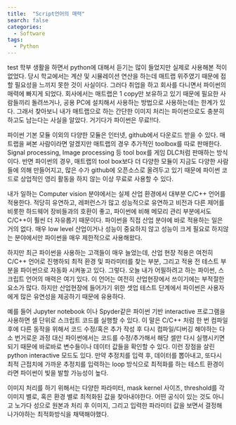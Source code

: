```yaml
---
title:  "Script언어의 매력"
search: false
categories: 
  - Software
tags:
  - Python
---
```

test
학부 생활을 하면서 python에 대해서 듣기는 많이 들었지만 실제로 사용해본 적이 없었다. 당시 학교에서는 계산 및 시뮬레이션 연산을 하는데 매트랩 위주였기 때문에 접할 필요성을 느끼지 못한 것이 사실이다. 그러다 취업을 하고 회사를 다니면서 파이썬의 매력에 빠지게 되었다. 회사에서는 매트랩은 1 copy만 보유하고 있기 때문에 필요한 사람들끼리 돌려쓰거나, 공용 PC에 설치해서 사용하는 방법으로 사용하는데는 한계가 있다. 그래서 찾아보니 내가 매트랩으로 하는 간단한 이미지 처리는 파이썬으로도 충분히 하고도 남는다는 사실을 알았다. 거기다가 파이썬은 무료!!다.

파이썬 기본 모듈 이외의 다양한 모듈은 인터넷, github에서 다운로드 받을 수 있다. 매트랩을 써본 사람이라면 알겠지만 매트랩의 경우 추가적인 toolbox를 따로 판매한다. Signal processing, Image processing 등 tool box를 게임 DLC처럼 판매하는 방식이다. 반면 파이썬의 경우, 매트랩의 tool box보다 더 다양한 모듈이 지금도 다양한 사람들에 의해 만들어지고, 많은 수가 github에 오픈소스로 올려두고 있기 때문에 파이썬 코드로 상업적인 영리 활동을 하지 않는 이상 무료로 사용할 수 있다.

내가 일하는 Computer vision 분야에서는 실제 산업 환경에서 대부분 C/C++ 언어를 적용한다. 적당히 유연하고, 레퍼런스가 많고 성능적으로 유연하고 비전과 다른 제어를 비롯한 하드웨어 장비들과의 호환이 좋고, 파이썬에 비해 메모리 관리 부분에서도 C/C++이 훨씬 더 자유롭기 때문이다. 파이썬을 직접 산업 분야에 바로 적용하는 일은 거의 없다. 매우 low level 산업이거나 성능이 중요하지 않고 성능이 크게 필요로 하지않는 분야에서만 파이썬을 매우 제한적으로 사용해왔다.

하지만 최근 파이썬을 사용하는 고객들이 매우 늘었는데, 산업 현장 적용은 여전히 C/C++ 언어로 진행하되 최적 환경 및 파라미터를 찾는 부분, 그리고 적용 전 테스트 부분을 파이썬으로 자동화 시켜놓고 있다. 그렇다. 오늘 내가 어필하려고 하는 파이썬, 스크립트 언어의 매력은 여기 있다. 이 언어는 여전히 산업현장에서 쓰이기에는 부적절한 요소가 많다. 하지만 산업현장에 들어가기 위한 셋업 테스트 단계에서 파이썬은 사용자에게 많은 유연성을 제공하기 때문에 유용하다.  

예를 들어 Jupyter notebook 이나 Spyder같은 파이썬 기반 interactive 프로그램을 사용하면 셀 단위로 스크립트 코드를 실행할 수 있다. 이 말은 C/C++ 처럼 한 번 컴파일 후에 다른 동작을 위해서 코드 수정/혹은 추가 작성 후 다시 컴파일/디버깅 해야하는 다소 번거로운 과정 대신 파이썬에서는 코드를 수정/추가해서 해당 셀만 다시 실행시키면 되기 때문에 바로바로 변수들이나 데이터 값들을 확인할 수 있다. 이런 장점을 살린 python interactive 모드도 있다. 만약 추정치를 입력 후, 데이터를 뽑아내고, 또다시 최적 근접치에 가까운 추정치를 입력하는 loop 방식으로 최적화를 하는 테스트 환경이라면 파이썬이 빛을 발할 가능성이 높다.

이미지 처리를 하기 위해서는 다양한 파라미터, mask kernel 사이즈, threshold를 각 이미지 별로, 혹은 환경 별로 최적화된 값을 찾아내야한다. 어떤 공식이 있는 것도 아니고 노가다 성으로 원본과 처리 후 이미지, 그리고 입력한 파라미터 값을 보면서 결정해 나가야하는 최적화방식을 채택해야했다.